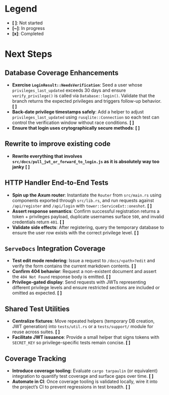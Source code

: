 # Legend

- **[ ]**: Not started
- **[~]**: In progress
- **[x]**: Completed

# Next Steps

## Database Coverage Enhancements
- **Exercise `LoginResult::NeedsVerification`**: Seed a user whose `privileges_last_updated` exceeds 30 days and ensure `verify_privilege()` is called via `Database::login()`. Validate that the branch returns the expected privileges and triggers follow-up behavior. **[ ]**
- **Back-date privilege timestamps safely**: Add a helper to adjust `privileges_last_updated` using `rusqlite::Connection` so each test can control the verification window without race conditions. **[ ]**
- **Ensure that login uses crytographically secure methods**: **[ ]**

## Rewrite to improve existing code
- **Rewrite everything that involves `src/docs/pull_jwt_or_forward_to_login.js` as it is absolutely way too janky** **[ ]**

## HTTP Handler End-to-End Tests
- **Spin up the Axum router**: Instantiate the `Router` from `src/main.rs` using components exported through `src/lib.rs`, and run requests against `/api/register` and `/api/login` with `tower::ServiceExt::oneshot`. **[ ]**
- **Assert response semantics**: Confirm successful registration returns a token + privileges payload, duplicate usernames surface `500`, and invalid credentials return `401`. **[ ]**
- **Validate side effects**: After registering, query the temporary database to ensure the user row exists with the correct privilege level. **[ ]**

## `ServeDocs` Integration Coverage
- **Test edit mode rendering**: Issue a request to `/docs/<path>?edit` and verify the form contains the current markdown contents. **[ ]**
- **Confirm 404 behavior**: Request a non-existent document and assert the `404 Not Found` response body is emitted. **[ ]**
- **Privilege-gated display**: Send requests with JWTs representing different privilege levels and ensure restricted sections are included or omitted as expected. **[ ]**

## Shared Test Utilities
- **Centralize fixtures**: Move repeated helpers (temporary DB creation, JWT generation) into `tests/util.rs` or a `tests/support/` module for reuse across suites. **[ ]**
- **Facilitate JWT issuance**: Provide a small helper that signs tokens with `SECRET_KEY` so privilege-specific tests remain concise. **[ ]**

## Coverage Tracking
- **Introduce coverage tooling**: Evaluate `cargo tarpaulin` (or equivalent) integration to quantify test coverage and surface gaps over time. **[ ]**
- **Automate in CI**: Once coverage tooling is validated locally, wire it into the project’s CI to prevent regressions in test breadth. **[ ]**
